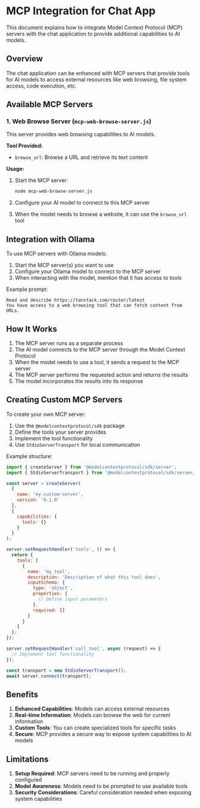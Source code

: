 # MCP Integration for Chat App

This document explains how to integrate Model Context Protocol (MCP) servers with the chat application to provide additional capabilities to AI models.

## Overview

The chat application can be enhanced with MCP servers that provide tools for AI models to access external resources like web browsing, file system access, code execution, etc.

## Available MCP Servers

### 1. Web Browse Server (`mcp-web-browse-server.js`)

This server provides web browsing capabilities to AI models.

**Tool Provided:**
- `browse_url`: Browse a URL and retrieve its text content

**Usage:**
1. Start the MCP server:
   ```bash
   node mcp-web-browse-server.js
   ```

2. Configure your AI model to connect to this MCP server

3. When the model needs to browse a website, it can use the `browse_url` tool

## Integration with Ollama

To use MCP servers with Ollama models:

1. Start the MCP server(s) you want to use
2. Configure your Ollama model to connect to the MCP server
3. When interacting with the model, mention that it has access to tools

Example prompt:
```
Read and describe https://tanstack.com/router/latest
You have access to a web browsing tool that can fetch content from URLs.
```

## How It Works

1. The MCP server runs as a separate process
2. The AI model connects to the MCP server through the Model Context Protocol
3. When the model needs to use a tool, it sends a request to the MCP server
4. The MCP server performs the requested action and returns the results
5. The model incorporates the results into its response

## Creating Custom MCP Servers

To create your own MCP server:

1. Use the `@modelcontextprotocol/sdk` package
2. Define the tools your server provides
3. Implement the tool functionality
4. Use `StdioServerTransport` for local communication

Example structure:
```javascript
import { createServer } from '@modelcontextprotocol/sdk/server';
import { StdioServerTransport } from '@modelcontextprotocol/sdk/server/stdio';

const server = createServer(
  {
    name: 'my-custom-server',
    version: '0.1.0'
  },
  {
    capabilities: {
      tools: {}
    }
  }
);

server.setRequestHandler('tools', () => {
  return {
    tools: [
      {
        name: 'my_tool',
        description: 'Description of what this tool does',
        inputSchema: {
          type: 'object',
          properties: {
            // Define input parameters
          },
          required: []
        }
      }
    ]
  };
});

server.setRequestHandler('call_tool', async (request) => {
  // Implement tool functionality
});

const transport = new StdioServerTransport();
await server.connect(transport);
```

## Benefits

1. **Enhanced Capabilities**: Models can access external resources
2. **Real-time Information**: Models can browse the web for current information
3. **Custom Tools**: You can create specialized tools for specific tasks
4. **Secure**: MCP provides a secure way to expose system capabilities to AI models

## Limitations

1. **Setup Required**: MCP servers need to be running and properly configured
2. **Model Awareness**: Models need to be prompted to use available tools
3. **Security Considerations**: Careful consideration needed when exposing system capabilities